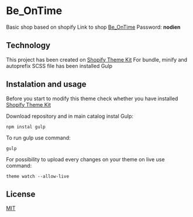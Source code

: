 # Be_OnTime
Basic shop based on shopify
Link to shop [Be_OnTime](https://be-ontime.myshopify.com/)
Password: **nodien**

## Technology
This project has been created on [Shopify Theme Kit](https://shopify.github.io/themekit/)
For bundle, minify and autoprefix SCSS file has been installed Gulp

## Instalation and usage
Before you start to modify this theme check whether you have installed [Shopify Theme Kit](https://shopify.github.io/themekit/)

Download repository and in main catalog instal Gulp:
```
npm instal gulp
```

To run gulp use command:
```
gulp
```

For possibility to upload every changes on your theme on live use command:
```
theme watch --allow-live
```

## License
[MIT](https://choosealicense.com/licenses/mit/)



